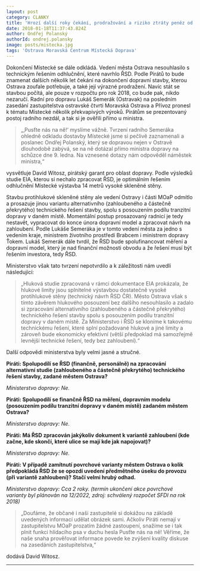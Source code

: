 ```yaml
---
layout: post
category: CLANKY
title: 'Hrozí další roky čekání, prodražování a riziko ztráty peněz od státu! Ostravští Piráti prověřili tvrzení radního Semeráka ohledně Místecké'
date: 2018-01-18T11:37:43.824Z
author: Ondřej Polanský
authorId: ondrej.polansky
image: posts/mistecka.jpg
tags: 'Ostrava Moravská Centrum Místecká Doprava'
---
```


Dokončení Místecké se dále odkládá. Vedení města Ostrava nesouhlasilo s technickým řešením odhlučnění, které navrhlo ŘSD. Podle Pirátů to bude znamenat dalších několik let čekání na dokončení dopravní stavby, kterou Ostrava zoufale potřebuje, a také její výrazné prodražení. Navíc stát se stavbou počítá, ale pouze v rozpočtu pro rok 2018, co bude pak, nikdo nezaručí. Radní pro dopravu Lukáš Semerák (Ostravak) na posledním zasedání zastupitelstva ostravské čtvrti Moravská Ostrava a Přívoz pronesl k tématu Místecké  několik překvapivých výroků. Pirátům se prezentovaný postoj radního nezdál, a tak si je ověřili přímo u ministra.

> „‚Pusťte nás na ně!‘ myslíme vážně. Tvrzení radního Semeráka ohledně odkladu dostavby Místecké jsme si pečlivě zaznamenali a poslanec Ondřej Polanský, který se dopravou nejen v Ostravě dlouhodobě zabývá, se na ně dotázal přímo ministra dopravy na schůzce dne 9. ledna. Na vznesené dotazy nám odpověděl náměstek ministra,“

vysvětluje David Witosz, pirátský garant pro oblast dopravy. Podle výsledků studie EIA, kterou si nechalo zpracovat ŘSD, je optimálním řešením odhlučnění Místecké výstavba 14 metrů vysoké skleněné stěny. 

Stavbu protihlukové skleněné stěny ale vedení Ostravy i části MOaP odmítlo a prosazuje jinou variantu alternativního (zahloubeného a částečně překrytého) technického řešení stavby, spolu s posouzením podílu tranzitní dopravy v daném místě. Momentální postup prosazovaný radnicí je tedy nestavět, vypracovat do konce února dopravní model a zpracovat návrh na zahloubení. 
Podle Lukáše Semeráka je v tomto vedení města za jedno s vedením kraje, ministrem životního prostředí Brabcem i ministrem dopravy Ťokem.
Lukáš Semerák dále tvrdil, že ŘSD bude spolufinancovat měření a dopravní model, který je nad finanční možnosti obvodu a že řešení musí být řešením investora, tedy ŘSD.

Ministerstvo však tato tvrzení nepotvrdilo a k záležitosti nám uvedli následující:

> „Hluková studie zpracovaná v rámci dokumentace EIA  prokázala, že hlukové limity jsou splnitelné výstavbou dostatečně vysoké protihlukové stěny (technický návrh ŘSD ČR). Město Ostrava však s tímto závěrem hlukového posouzení bez dalšího nesouhlasilo a zadalo si zpracování alternativního (zahloubeného a částečně překrytého) technického řešení stavby spolu s posouzením podílu tranzitní dopravy v daném místě. Za Ministerstvo i ŘSD se kloníme k takovému technickému řešení, které splní požadované hlukové a jiné limity a zároveň bude ekonomicky efektivní (větší předpoklad má samozřejmě levnější technické řešení, tedy bez zahloubení).“

Další odpovědi ministerstva byly velmi jasné a stručné. 

**Piráti: Spolupodílí se ŘSD (finančně, personálně) na zpracování alternativní studie (zahloubeného a částečně překrytého) technického řešení stavby, zadané městem Ostrava?**

*Ministerstvo dopravy: Ne.*

**Piráti: Spolupodílí se finančně ŘSD na měření, dopravním modelu (posouzením podílu tranzitní dopravy v daném místě) zadaném městem Ostrava?**

*Ministerstvo dopravy: Ne.*

**Piráti: Má ŘSD zpracován jakýkoliv dokument k variantě zahloubení (kde začne, kde skončí, které ulice se mají kde jak napojovat)?**

*Ministerstvo dopravy: Ne.*

**Piráti: V případě zamítnutí povrchové varianty městem Ostrava o kolik předpokládá ŘSD že se opozdí uvedení předmětného úseku do provozu (při variantě zahloubení)? Stačí velmi hrubý odhad.**

*Ministerstvo dopravy: Cca 2 roky. (termín ukončení akce povrchové varianty byl plánován na 12/2022, zdroj: schválený rozpočet SFDI na rok 2018)* 

> „Doufáme, že občané i naši zastupitelé si dokážou na základě uvedených informací udělat obrázek sami. Ačkoliv Piráti nemají v zastupitelstvu MOaP prozatím žádné zastoupení, snažíme se i tak plnit funkci hlídacího psa v duchu hesla Pusťte nás na ně! Věříme, že naše snaha prověřovat informace povede ke zvýšení kvality diskuse na zasedáních zastupitelstva,“

dodává David Witosz.

- - -
